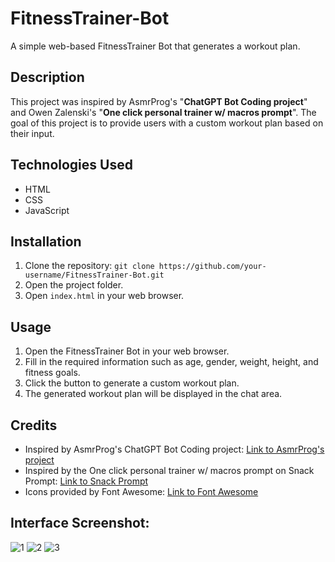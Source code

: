 # FitnessTrainer-Bot
A simple web-based FitnessTrainer Bot that generates a workout plan.

## Description

This project was inspired by AsmrProg's "**ChatGPT Bot Coding project**" and Owen Zalenski's "**One click personal trainer w/ macros prompt**". The goal of this project is to provide users with a custom workout plan based on their input.

## Technologies Used

- HTML
- CSS
- JavaScript

## Installation

1. Clone the repository: `git clone https://github.com/your-username/FitnessTrainer-Bot.git`
2. Open the project folder.
3. Open `index.html` in your web browser.

## Usage

1. Open the FitnessTrainer Bot in your web browser.
2. Fill in the required information such as age, gender, weight, height, and fitness goals.
3. Click the button to generate a custom workout plan.
4. The generated workout plan will be displayed in the chat area.

## Credits

- Inspired by AsmrProg's ChatGPT Bot Coding project: [Link to AsmrProg's project](https://github.com/asmrprog/chatgpt-bot-coding)
- Inspired by the One click personal trainer w/ macros prompt on Snack Prompt: [Link to Snack Prompt]([https://snackprompts.simonbook.co/](https://snackprompt.com/prompt/one-click-personal-trainer-w-macros/))
- Icons provided by Font Awesome: [Link to Font Awesome](https://fontawesome.com/)

## Interface Screenshot:
![1](https://github.com/JoshuaEntrata/FitnessTrainer-Bot/assets/85151615/1bb3203d-5e38-4817-9f52-22931a28200b)
![2](https://github.com/JoshuaEntrata/FitnessTrainer-Bot/assets/85151615/7c58708e-c625-483d-b597-019ded6844f4)
![3](https://github.com/JoshuaEntrata/FitnessTrainer-Bot/assets/85151615/8bfa40ab-b9a6-4058-be86-c25c5a1d7a57)
